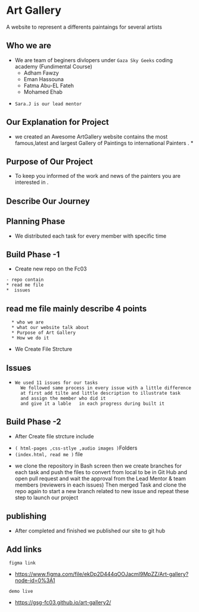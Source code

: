 # Art Gallery
A website to represent a differents paintaings for several artists


##   Who we are 
- We are team of beginers divlopers under  ``` Gaza Sky Geeks ```  coding academy (Fundimental Course)
   * Adham Fawzy 
   * Eman Hassouna
   * Fatma Abu-EL Fateh
   * Mohamed Ehab 
 * ``` Sara.J is our lead mentor ```

##   Our Explanation for  Project

* we created an Awesome ArtGallery website contains the most famous,latest and largest Gallery of 
   Paintings to international Painters . *

##  Purpose of Our Project 

 * To keep you informed of the work and news of the painters you are interested in .

 ## Describe Our Journey 
  
  ## Planning Phase

  * We distributed each task for every member with specific time

   ## Build Phase -1

   * Create new repo on the Fc03

    - repo contain
    * read me file
    *  issues

## read me file mainly describe 4 points 

      * who we are 
      * what our website talk about 
      * Purpose of Art Gallery 
      * How we do it 
 
* We Create File Strcture  

## Issues

-     We used 11 issues for our tasks 
        We followed same process in every issue with a little difference 
        at first add tilte and little description to illustrate task 
        and assign the member who did it 
        and give it a lable   in each progress during built it
         
 ## Build Phase -2
 
 - After Create file strcture include
 * ```( html-pages ,css-stlye ,audio images )```Folders 
 * ```(index.html, read me )``` file 
 
 - we clone the repository in Bash screen 
then we create branches for each task and push the files to convert from local to be in Git Hub 
and open pull request and wait the approval from the Lead Mentor & team members (reviewers in each issues)
Then merged Task and clone the repo again to start a new branch related to new issue and repeat these step to launch our project

## publishing

- After completed and finished we published our site to git hub

 ## Add links   

 ``` figma link```
 *  https://www.figma.com/file/ekDp2D444qOOJacmI9MpZZ/Art-gallery?node-id=0%3A1
 
 ``` demo live```

* https://gsg-fc03.github.io/art-gallery2/

